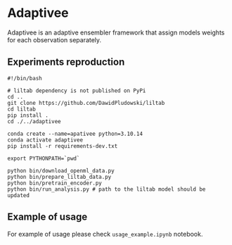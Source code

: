 # Adaptivee

Adaptivee is an adaptive ensembler framework that assign models weights for each observation separately.

## Experiments reproduction

```{bash}
#!/bin/bash

# liltab dependency is not published on PyPi 
cd ..
git clone https://github.com/DawidPludowski/liltab
cd liltab
pip install .
cd ./../adaptivee

conda create --name=apativee python=3.10.14
conda activate adaptivee
pip install -r requirements-dev.txt

export PYTHONPATH=`pwd`

python bin/download_openml_data.py
python bin/prepare_liltab_data.py
python bin/pretrain_encoder.py
python bin/run_analysis.py # path to the liltab model should be updated
```

## Example of usage

For example of usage please check `usage_example.ipynb` notebook.
